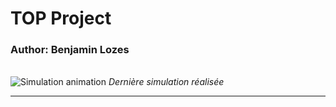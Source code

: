 # TOP Project

### Author: Benjamin Lozes

\
![Simulation animation](./simulation.gif)
*Dernière simulation réalisée*

---